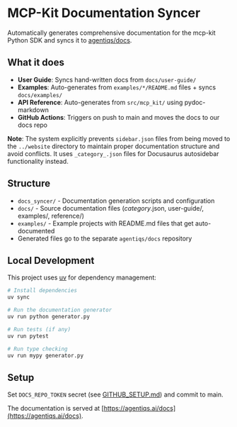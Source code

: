 # MCP-Kit Documentation Syncer

Automatically generates comprehensive documentation for the mcp-kit Python SDK and syncs it to [agentiqs/docs](https://github.com/agentiqs/docs).

## What it does
- **User Guide**: Syncs hand-written docs from `docs/user-guide/`
- **Examples**: Auto-generates from `examples/*/README.md` files + syncs `docs/examples/`
- **API Reference**: Auto-generates from `src/mcp_kit/` using pydoc-markdown
- **GitHub Actions**: Triggers on push to main and moves the docs to our docs repo

**Note**: The system explicitly prevents `sidebar.json` files from being moved to the `../website` directory to maintain proper documentation structure and avoid conflicts. It uses `_category_.json` files for Docusaurus autosidebar functionality instead.

## Structure
- `docs_syncer/` - Documentation generation scripts and configuration
- `docs/` - Source documentation files (_category_.json, user-guide/, examples/, reference/)
- `examples/` - Example projects with README.md files that get auto-documented
- Generated files go to the separate `agentiqs/docs` repository

## Local Development

This project uses [uv](https://docs.astral.sh/uv/) for dependency management:

```bash
# Install dependencies
uv sync

# Run the documentation generator
uv run python generator.py

# Run tests (if any)
uv run pytest

# Run type checking
uv run mypy generator.py
```

## Setup
Set `DOCS_REPO_TOKEN` secret (see [GITHUB_SETUP.md](./GITHUB_SETUP.md)) and commit to main.

The documentation is served at [https://agentiqs.ai/docs](https://agentiqs.ai/docs).
